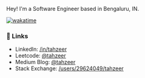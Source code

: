 Hey! I'm a Software Engineer based in Bengaluru, IN.

[![wakatime](https://wakatime.com/badge/user/d6070393-4c7c-416c-9a8e-9cc248c7193b.svg)](https://wakatime.com/@d6070393-4c7c-416c-9a8e-9cc248c7193b)

### 🔗 Links 
- LinkedIn: [/in/tahzeer](https://www.linkedin.com/in/tahzeer/)
- Leetcode: [@tahzeer](https://www.leetcode.com/tahzeer/)
- Medium Blog: [@tahzeer](https://tahzeer.medium.com)
- Stack Exchange: [/users/29624049/tahzeer](https://stackexchange.com/users/29624049/tahzeer)
